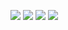 
![](http://twitter.com/ls_pp/statuses/198332000048918529)
![](http://twitter.com/ls_pp/statuses/198277903291658240)
![](http://twitter.com/ls_pp/statuses/197960634690830336)
![](http://twitter.com/ls_pp/statuses/197924613706088449)